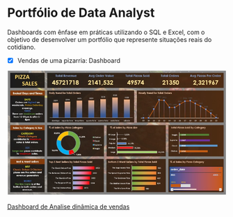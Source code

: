 # Portfólio de Data Analyst 

Dashboards com ênfase em práticas utilizando o SQL e Excel, com o objetivo de desenvolver um portfólio que represente situações reais do cotidiano.

- [x] Vendas de uma pizarria: Dashboard

![Dashboard Pizza Sales](Imagens/dashboard.jpg)

   [Dashboard de Analise dinâmica de vendas](https://github.com/ThiagoAoki88/Data-Analyst-Projects/tree/main/Pizza%20Sales)
